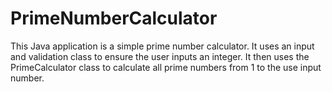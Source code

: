 # PrimeNumberCalculator
This Java application is a simple prime number calculator. 
It uses an input and validation class to ensure the user inputs an integer. 
It then uses the PrimeCalculator class to calculate all prime numbers from 1 to the use input number. 
